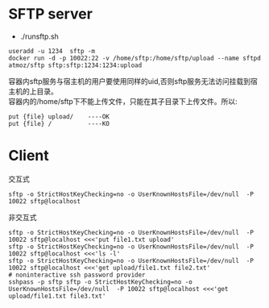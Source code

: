# SFTP server
- ./runsftp.sh
```
useradd -u 1234  sftp -m
docker run -d -p 10022:22 -v /home/sftp:/home/sftp/upload --name sftpd  atmoz/sftp sftp:sftp:1234:1234:upload
```
容器内sftp服务与宿主机的用户要使用同样的uid,否则sftp服务无法访问挂载到宿主机的上目录。  
容器内的/home/sftp下不能上传文件，只能在其子目录下上传文件。所以:
``` 
put {file} upload/    ----OK
put {file} /          ----KO
```

# Client
交互式
```
sftp -o StrictHostKeyChecking=no -o UserKnownHostsFile=/dev/null  -P 10022 sftp@localhost
```
非交互式
```
sftp -o StrictHostKeyChecking=no -o UserKnownHostsFile=/dev/null  -P 10022 sftp@localhost <<<'put file1.txt upload' 
sftp -o StrictHostKeyChecking=no -o UserKnownHostsFile=/dev/null  -P 10022 sftp@localhost <<<'ls -l' 
sftp -o StrictHostKeyChecking=no -o UserKnownHostsFile=/dev/null  -P 10022 sftp@localhost <<<'get upload/file1.txt file2.txt'
# noninteractive ssh password provider
sshpass -p sftp sftp -o StrictHostKeyChecking=no -o UserKnownHostsFile=/dev/null  -P 10022 sftp@localhost <<<'get upload/file1.txt file3.txt'
```

